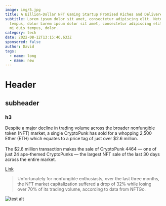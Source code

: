 ```yaml
---
image: img/5.jpg
title: A Billion-Dollar NFT Gaming Startup Promised Riches and Delivered Disaster
subtitle: Lorem ipsum dolor sit amet, consectetur adipiscing elit. Netus mi duis
  tempus, dolor Lorem ipsum dolor sit amet, consectetur adipiscing elit. Netus
  mi duis tempus, dolor.
category: tech
date: 2022-08-12T13:15:46.633Z
sponsored: false
author: David
tags:
  - name: long
  - name: new
---
```

# Header

## subheader

### h3

Despite a major decline in trading volume across the broader nonfungible token (NFT) market, a single CryptoPunk has sold for a whopping 2,500 Ether (ETH) which equates to a price tag of just over $2.6 million.\
\
The $2.6 million transaction makes the sale of CryptoPunk 4464 — one of just 24 ape-themed CryptoPunks — the largest NFT sale of the last 30 days across the entire market.

[Link](google.com)

> Unfortunately for nonfungible enthusiasts, over the last three months, the NFT market capitalization suffered a drop of 32% while losing over 70% of its trading volume, according to data from NFTGo.

![test alt](img/4.jpg "test title")